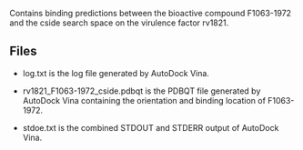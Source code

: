 Contains binding predictions between the bioactive compound F1063-1972 and the cside search space on the virulence factor rv1821.

## Files

- log.txt is the log file generated by AutoDock Vina.

- rv1821_F1063-1972_cside.pdbqt is the PDBQT file generated by AutoDock Vina containing the orientation and binding location of F1063-1972.

- stdoe.txt is the combined STDOUT and STDERR output of AutoDock Vina.

